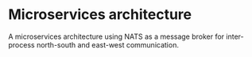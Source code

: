 # Microservices architecture

A microservices architecture using NATS as a message broker for inter-process
north-south and east-west communication.
